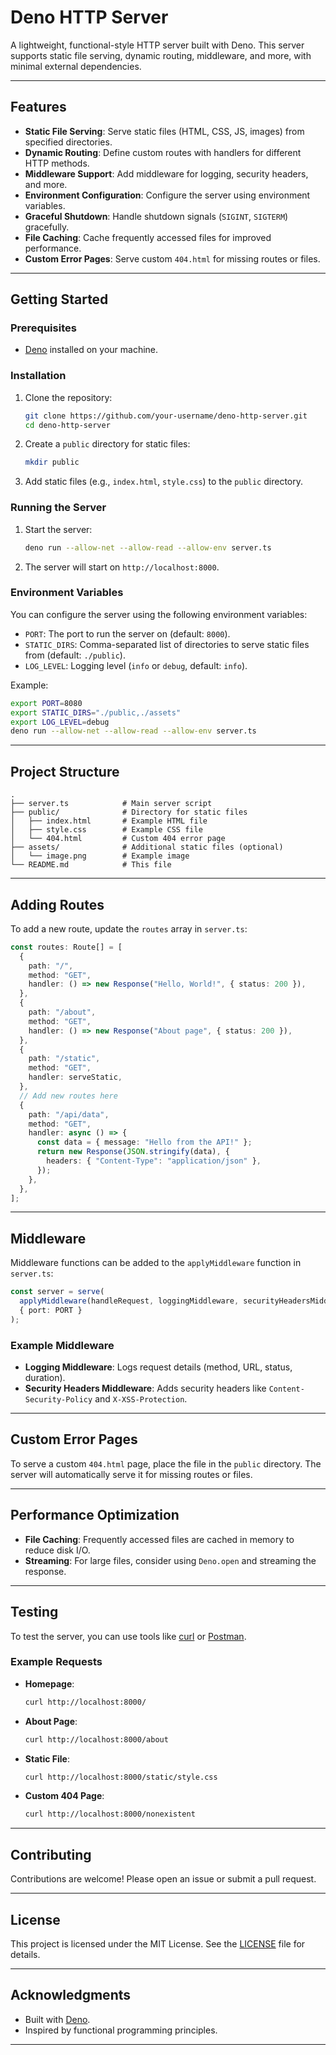 # Deno HTTP Server

A lightweight, functional-style HTTP server built with Deno. This server supports static file serving, dynamic routing, middleware, and more, with minimal external dependencies.

---

## Features

- **Static File Serving**: Serve static files (HTML, CSS, JS, images) from specified directories.
- **Dynamic Routing**: Define custom routes with handlers for different HTTP methods.
- **Middleware Support**: Add middleware for logging, security headers, and more.
- **Environment Configuration**: Configure the server using environment variables.
- **Graceful Shutdown**: Handle shutdown signals (`SIGINT`, `SIGTERM`) gracefully.
- **File Caching**: Cache frequently accessed files for improved performance.
- **Custom Error Pages**: Serve custom `404.html` for missing routes or files.

---

## Getting Started

### Prerequisites

- [Deno](https://deno.land/) installed on your machine.

### Installation

1. Clone the repository:

   ```bash
   git clone https://github.com/your-username/deno-http-server.git
   cd deno-http-server
   ```

2. Create a `public` directory for static files:

   ```bash
   mkdir public
   ```

3. Add static files (e.g., `index.html`, `style.css`) to the `public` directory.

### Running the Server

1. Start the server:

   ```bash
   deno run --allow-net --allow-read --allow-env server.ts
   ```

2. The server will start on `http://localhost:8000`.

### Environment Variables

You can configure the server using the following environment variables:

- `PORT`: The port to run the server on (default: `8000`).
- `STATIC_DIRS`: Comma-separated list of directories to serve static files from (default: `./public`).
- `LOG_LEVEL`: Logging level (`info` or `debug`, default: `info`).

Example:

```bash
export PORT=8080
export STATIC_DIRS="./public,./assets"
export LOG_LEVEL=debug
deno run --allow-net --allow-read --allow-env server.ts
```

---

## Project Structure

```
.
├── server.ts            # Main server script
├── public/              # Directory for static files
│   ├── index.html       # Example HTML file
│   ├── style.css        # Example CSS file
│   └── 404.html         # Custom 404 error page
├── assets/              # Additional static files (optional)
│   └── image.png        # Example image
└── README.md            # This file
```

---

## Adding Routes

To add a new route, update the `routes` array in `server.ts`:

```typescript
const routes: Route[] = [
  {
    path: "/",
    method: "GET",
    handler: () => new Response("Hello, World!", { status: 200 }),
  },
  {
    path: "/about",
    method: "GET",
    handler: () => new Response("About page", { status: 200 }),
  },
  {
    path: "/static",
    method: "GET",
    handler: serveStatic,
  },
  // Add new routes here
  {
    path: "/api/data",
    method: "GET",
    handler: async () => {
      const data = { message: "Hello from the API!" };
      return new Response(JSON.stringify(data), {
        headers: { "Content-Type": "application/json" },
      });
    },
  },
];
```

---

## Middleware

Middleware functions can be added to the `applyMiddleware` function in `server.ts`:

```typescript
const server = serve(
  applyMiddleware(handleRequest, loggingMiddleware, securityHeadersMiddleware),
  { port: PORT }
);
```

### Example Middleware

- **Logging Middleware**: Logs request details (method, URL, status, duration).
- **Security Headers Middleware**: Adds security headers like `Content-Security-Policy` and `X-XSS-Protection`.

---

## Custom Error Pages

To serve a custom `404.html` page, place the file in the `public` directory. The server will automatically serve it for missing routes or files.

---

## Performance Optimization

- **File Caching**: Frequently accessed files are cached in memory to reduce disk I/O.
- **Streaming**: For large files, consider using `Deno.open` and streaming the response.

---

## Testing

To test the server, you can use tools like [curl](https://curl.se/) or [Postman](https://www.postman.com/).

### Example Requests

- **Homepage**:

  ```bash
  curl http://localhost:8000/
  ```

- **About Page**:

  ```bash
  curl http://localhost:8000/about
  ```

- **Static File**:

  ```bash
  curl http://localhost:8000/static/style.css
  ```

- **Custom 404 Page**:

  ```bash
  curl http://localhost:8000/nonexistent
  ```

---

## Contributing

Contributions are welcome! Please open an issue or submit a pull request.

---

## License

This project is licensed under the MIT License. See the [LICENSE](LICENSE) file for details.

---

## Acknowledgments

- Built with [Deno](https://deno.land/).
- Inspired by functional programming principles.

---

